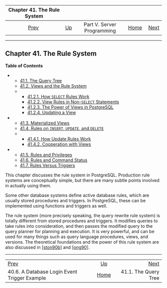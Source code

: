 <!--?xml version="1.0" encoding="UTF-8" standalone="no"?-->

|                                    Chapter 41. The Rule System                                    |                                                            |                            |                                                       |                                                |
| :-----------------------------------------------------------------------------------------------: | :--------------------------------------------------------- | :------------------------: | ----------------------------------------------------: | ---------------------------------------------: |
| [Prev](event-trigger-database-login-example.html "40.6. A Database Login Event Trigger Example")  | [Up](server-programming.html "Part V. Server Programming") | Part V. Server Programming | [Home](index.html "PostgreSQL 17devel Documentation") |  [Next](querytree.html "41.1. The Query Tree") |

***

## Chapter 41. The Rule System

**Table of Contents**

*   *   [41.1. The Query Tree](querytree.html)
    *   [41.2. Views and the Rule System](rules-views.html)

    <!---->

    *   *   [41.2.1. How `SELECT` Rules Work](rules-views.html#RULES-SELECT)
        *   [41.2.2. View Rules in Non-`SELECT` Statements](rules-views.html#RULES-VIEWS-NON-SELECT)
        *   [41.2.3. The Power of Views in PostgreSQL](rules-views.html#RULES-VIEWS-POWER)
        *   [41.2.4. Updating a View](rules-views.html#RULES-VIEWS-UPDATE)

*   *   [41.3. Materialized Views](rules-materializedviews.html)
    *   [41.4. Rules on `INSERT`, `UPDATE`, and `DELETE`](rules-update.html)

    <!---->

    *   *   [41.4.1. How Update Rules Work](rules-update.html#RULES-UPDATE-HOW)
        *   [41.4.2. Cooperation with Views](rules-update.html#RULES-UPDATE-VIEWS)

*   *   [41.5. Rules and Privileges](rules-privileges.html)
    *   [41.6. Rules and Command Status](rules-status.html)
    *   [41.7. Rules Versus Triggers](rules-triggers.html)



This chapter discusses the rule system in PostgreSQL. Production rule systems are conceptually simple, but there are many subtle points involved in actually using them.

Some other database systems define active database rules, which are usually stored procedures and triggers. In PostgreSQL, these can be implemented using functions and triggers as well.

The rule system (more precisely speaking, the query rewrite rule system) is totally different from stored procedures and triggers. It modifies queries to take rules into consideration, and then passes the modified query to the query planner for planning and execution. It is very powerful, and can be used for many things such as query language procedures, views, and versions. The theoretical foundations and the power of this rule system are also discussed in [\[ston90b\]](biblio.html#STON90B) and [\[ong90\]](biblio.html#ONG90).

***

|                                                                                                   |                                                            |                                                |
| :------------------------------------------------------------------------------------------------ | :--------------------------------------------------------: | ---------------------------------------------: |
| [Prev](event-trigger-database-login-example.html "40.6. A Database Login Event Trigger Example")  | [Up](server-programming.html "Part V. Server Programming") |  [Next](querytree.html "41.1. The Query Tree") |
| 40.6. A Database Login Event Trigger Example                                                      |    [Home](index.html "PostgreSQL 17devel Documentation")   |                           41.1. The Query Tree |
